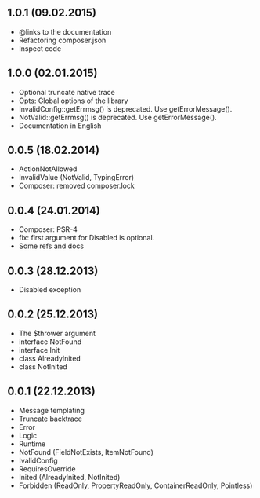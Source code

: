 ## 1.0.1 (09.02.2015)

* @links to the documentation
* Refactoring composer.json
* Inspect code

## 1.0.0 (02.01.2015)

* Optional truncate native trace
* Opts: Global options of the library
* InvalidConfig::getErrmsg() is deprecated. Use getErrorMessage(). 
* NotValid::getErrmsg() is deprecated. Use getErrorMessage().
* Documentation in English

## 0.0.5 (18.02.2014)

* ActionNotAllowed
* InvalidValue (NotValid, TypingError)
* Composer: removed composer.lock

## 0.0.4 (24.01.2014)

* Composer: PSR-4
* fix: first argument for Disabled is optional.
* Some refs and docs

## 0.0.3 (28.12.2013)

* Disabled exception

## 0.0.2 (25.12.2013)

* The $thrower argument
* interface NotFound
* interface Init
* class AlreadyInited
* class NotInited

## 0.0.1 (22.12.2013)

* Message templating
* Truncate backtrace
* Error
* Logic
* Runtime
* NotFound (FieldNotExists, ItemNotFound)
* IvalidConfig
* RequiresOverride
* Inited (AlreadyInited, NotInited)
* Forbidden (ReadOnly, PropertyReadOnly, ContainerReadOnly, Pointless)
